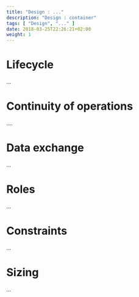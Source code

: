 ```yaml
---
title: "Design : ..."
description: "Design : container"
tags: [ "Design", "..." ]
date: 2018-03-25T22:26:21+02:00
weight: 1
---
```

# Lifecycle 

...

# Continuity of operations

....

# Data exchange

...

# Roles 

...

# Constraints

...

# Sizing

...